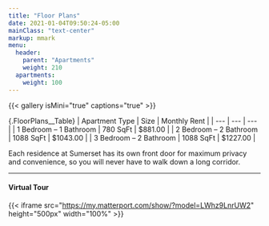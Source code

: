 ```yaml
---
title: "Floor Plans"
date: 2021-01-04T09:50:24-05:00
mainClass: "text-center"
markup: mmark
menu:
  header:
    parent: "Apartments"
    weight: 210
  apartments:
    weight: 100
---
```


{{< gallery isMini="true" captions="true" >}}

{.FloorPlans__Table}
| Apartment Type | Size | Monthly Rent |
| --- | --- | --- |
| 1 Bedroom – 1 Bathroom | 780 SqFt | $881.00 |
| 2 Bedroom – 2 Bathroom | 1088 SqFt | $1043.00 |
| 3 Bedroom – 2 Bathroom | 1088 SqFt | $1227.00 |



Each residence at Sumerset has its own front door for maximum privacy and
convenience, so you will never have to walk down a long corridor.

***

#### Virtual Tour
{{< iframe src="https://my.matterport.com/show/?model=LWhz9LnrUW2" height="500px" width="100%" >}}
